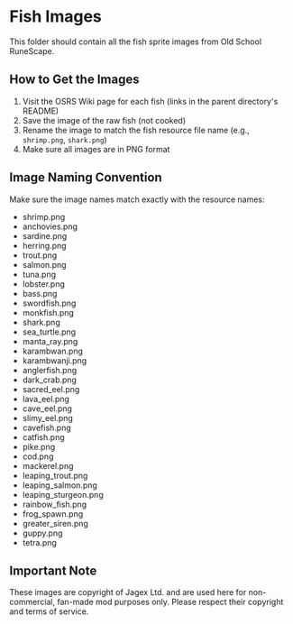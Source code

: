 # Fish Images

This folder should contain all the fish sprite images from Old School RuneScape.

## How to Get the Images

1. Visit the OSRS Wiki page for each fish (links in the parent directory's README)
2. Save the image of the raw fish (not cooked)
3. Rename the image to match the fish resource file name (e.g., `shrimp.png`, `shark.png`)
4. Make sure all images are in PNG format

## Image Naming Convention

Make sure the image names match exactly with the resource names:

- shrimp.png
- anchovies.png
- sardine.png
- herring.png
- trout.png
- salmon.png
- tuna.png
- lobster.png
- bass.png
- swordfish.png
- monkfish.png
- shark.png
- sea_turtle.png
- manta_ray.png
- karambwan.png
- karambwanji.png
- anglerfish.png
- dark_crab.png
- sacred_eel.png
- lava_eel.png
- cave_eel.png
- slimy_eel.png
- cavefish.png
- catfish.png
- pike.png
- cod.png
- mackerel.png
- leaping_trout.png
- leaping_salmon.png
- leaping_sturgeon.png
- rainbow_fish.png
- frog_spawn.png
- greater_siren.png
- guppy.png
- tetra.png

## Important Note

These images are copyright of Jagex Ltd. and are used here for non-commercial, fan-made mod purposes only. Please respect their copyright and terms of service. 
